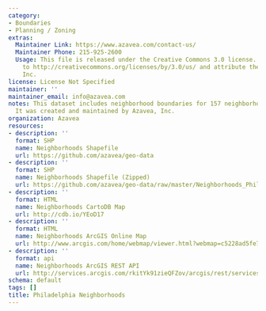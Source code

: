 ```yaml
---
category:
- Boundaries
- Planning / Zoning
extras:
  Maintainer Link: https://www.azavea.com/contact-us/
  Maintainer Phone: 215-925-2600
  Usage: This file is released under the Creative Commons 3.0 license. Please refer
    to http://creativecommons.org/licenses/by/3.0/us/ and attribute the data to Azavea
    Inc.
license: License Not Specified
maintainer: ''
maintainer_email: info@azavea.com
notes: This dataset includes neighborhood boundaries for 157 neighborhoods in Philadelphia.
  It was created and maintained by Azavea, Inc.
organization: Azavea
resources:
- description: ''
  format: SHP
  name: Neighborhoods Shapefile
  url: https://github.com/azavea/geo-data
- description: ''
  format: SHP
  name: Neighborhoods Shapefile (Zipped)
  url: https://github.com/azavea/geo-data/raw/master/Neighborhoods_Philadelphia/Neighborhoods_Philadelphia.zip
- description: ''
  format: HTML
  name: Neighborhoods CartoDB Map
  url: http://cdb.io/YEoD17
- description: ''
  format: HTML
  name: Neighborhoods ArcGIS Online Map
  url: http://www.arcgis.com/home/webmap/viewer.html?webmap=c5228ad5fe7a4575a1883f0891afe61a&extent=-75.5019,39.8513,-74.7363,40.1538
- description: ''
  format: api
  name: Neighborhoods ArcGIS REST API
  url: http://services.arcgis.com/rkitYk91zieQFZov/arcgis/rest/services/Philadelphia_Neighborhoods/FeatureServer
schema: default
tags: []
title: Philadelphia Neighborhoods
---
```

